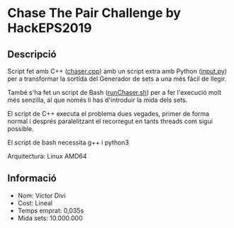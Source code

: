 # Chase The Pair Challenge by HackEPS2019

## Descripció
Script fet amb C++ ([chaser.cpp](./chaser.cpp)) amb un script extra amb Python ([input.py](./input.py)) per a transformar la sortida del Generador de sets a una més fàcil de llegir.

També s'ha fet un script de Bash ([runChaser.sh](./runChaser.sh)) per a fer l'execució molt més senzilla, al que només li has d'introduir la mida dels sets.

El script de C++ executa el problema dues vegades, primer de forma normal i després paralelitzant el recorregut en tants threads com sigui possible.

El script de bash necessita g++ i python3

Arquitectura: Linux AMD64

## Informació
- Nom: Víctor Diví
- Cost: Lineal
- Temps emprat: 0,035s
- Mida sets: 10.000.000